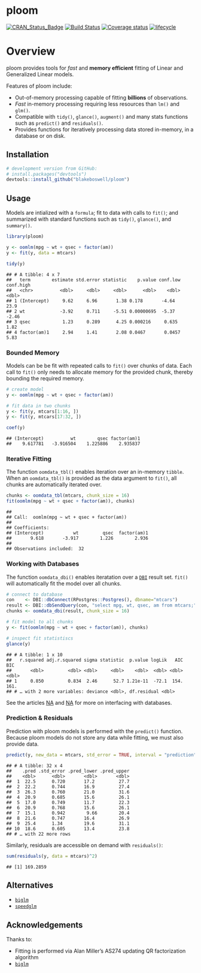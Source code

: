 
# ploom

[![CRAN\_Status\_Badge](https://www.r-pkg.org/badges/version/ploom)](https://cran.r-project.org/package=ploom)
[![Build
Status](https://api.travis-ci.com/blakeboswell/ploom.svg?branch=develop)](https://api.travis-ci.com/blakeboswell/ploom)
[![Coverage
status](https://codecov.io/gh/blakeboswell/ploom/branch/develop/graph/badge.svg)](https://codecov.io/github/blakeboswell/ploom?branch=develop)
[![lifecycle](https://img.shields.io/badge/lifecycle-experimental-orange.svg)](https://www.tidyverse.org/lifecycle/#experimental)

<!-- [AppVeyor Build Status]() -->

# Overview

ploom provides tools for *fast* and **memory efficient** fitting of
Linear and Generalized Linear models.

Features of ploom include:

  - Out-of-memory processing capable of fitting **billions** of
    observations.
  - *Fast* in-memory processing requiring less resources than `lm()` and
    `glm()`.
  - Compatible with `tidy()`, `glance()`, `augment()` and many stats
    functions such as `predict()` and `residuals()`.
  - Provides functions for iteratively processing data stored in-memory,
    in a database or on disk.

## Installation

``` r
# development version from GitHub:
# install.packages("devtools")
devtools::install_github("blakeboswell/ploom")
```

## Usage

Models are intialized with a `formula`; fit to data with calls to
`fit()`; and summarized with standard functions such as `tidy()`,
`glance()`, and `summary()`.

``` r
library(ploom)

y <- oomlm(mpg ~ wt + qsec + factor(am))
y <- fit(y, data = mtcars)

tidy(y)
```

    ## # A tibble: 4 x 7
    ##   term        estimate std.error statistic    p.value conf.low conf.high
    ##   <chr>          <dbl>     <dbl>     <dbl>      <dbl>    <dbl>     <dbl>
    ## 1 (Intercept)     9.62     6.96       1.38 0.178       -4.64       23.9 
    ## 2 wt             -3.92     0.711     -5.51 0.00000695  -5.37       -2.46
    ## 3 qsec            1.23     0.289      4.25 0.000216     0.635       1.82
    ## 4 factor(am)1     2.94     1.41       2.08 0.0467       0.0457      5.83

### Bounded Memory

Models can be be fit with repeated calls to `fit()` over chunks of data.
Each call to `fit()` only needs to allocate memory for the provided
chunk, thereby bounding the required memory.

``` r
# create model
y <- oomlm(mpg ~ wt + qsec + factor(am))

# fit data in two chunks
y <- fit(y, mtcars[1:16, ])
y <- fit(y, mtcars[17:32, ])

coef(y)
```

    ## (Intercept)          wt        qsec factor(am)1 
    ##    9.617781   -3.916504    1.225886    2.935837

### Iterative Fitting

The function `oomdata_tbl()` enables iteration over an in-memory
`tibble`. When an `oomdata_tbl()` is provided as the data argument to
`fit()`, all chunks are automatically iterated over.

``` r
chunks <- oomdata_tbl(mtcars, chunk_size = 16)
fit(oomlm(mpg ~ wt + qsec + factor(am)), chunks)
```

    ## 
    ## Call:  oomlm(mpg ~ wt + qsec + factor(am))
    ## 
    ## Coefficients:
    ## (Intercept)           wt         qsec  factor(am)1  
    ##       9.618       -3.917        1.226        2.936  
    ## 
    ## Observations included:  32

### Working with Databases

The function `oomdata_dbi()` enables iteratation over a [`DBI`]() result
set. `fit()` will automatically fit the model over all chunks.

``` r
# connect to database
con    <- DBI::dbConnect(RPostgres::Postgres(), dbname="mtcars")
result <- DBI::dbSendQuery(con, "select mpg, wt, qsec, am from mtcars;")
chunks <- oomdata_dbi(result, chunk_size = 16)

# fit model to all chunks
y <- fit(oomlm(mpg ~ wt + qsec + factor(am)), chunks)

# inspect fit statistiscs
glance(y)
```

    ## # A tibble: 1 x 10
    ##   r.squared adj.r.squared sigma statistic  p.value logLik   AIC   BIC
    ##       <dbl>         <dbl> <dbl>     <dbl>    <dbl>  <dbl> <dbl> <dbl>
    ## 1     0.850         0.834  2.46      52.7 1.21e-11  -72.1  154.  161.
    ## # … with 2 more variables: deviance <dbl>, df.residual <dbl>

See the articles [NA]() and [NA]() for more on interfacing with
databases.

### Prediction & Residuals

Prediction with ploom models is performed with the `predict()` function.
Because ploom models do not store any data while fitting, we must also
provide data.

``` r
predict(y, new_data = mtcars, std_error = TRUE, interval = "prediction")
```

    ## # A tibble: 32 x 4
    ##    .pred .std_error .pred_lower .pred_upper
    ##    <dbl>      <dbl>       <dbl>       <dbl>
    ##  1  22.5      0.720       17.2         27.7
    ##  2  22.2      0.744       16.9         27.4
    ##  3  26.3      0.760       21.0         31.6
    ##  4  20.9      0.685       15.6         26.1
    ##  5  17.0      0.749       11.7         22.3
    ##  6  20.9      0.768       15.6         26.1
    ##  7  15.1      0.942        9.66        20.4
    ##  8  21.6      0.747       16.4         26.9
    ##  9  25.4      1.34        19.6         31.1
    ## 10  18.6      0.605       13.4         23.8
    ## # … with 22 more rows

Similarly, residuals are accessible on demand with
    `residuals()`:

``` r
sum(residuals(y, data = mtcars)^2)
```

    ## [1] 169.2859

## Alternatives

  - [`biglm`](https://cran.r-project.org/web/packages/biglm/index.html)
  - [`speedglm`](https://cran.r-project.org/web/packages/speedglm/index.html)

## Acknowledgements

Thanks to:

  - Fitting is performed via Alan Miller’s AS274 updating QR
    factorization algorithm
  - [`biglm`](https://cran.r-project.org/web/packages/biglm/index.html)
